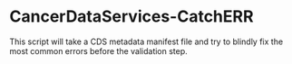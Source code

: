 # CancerDataServices-CatchERR
This script will take a CDS metadata manifest file and try to blindly fix the most common errors before the validation step.
